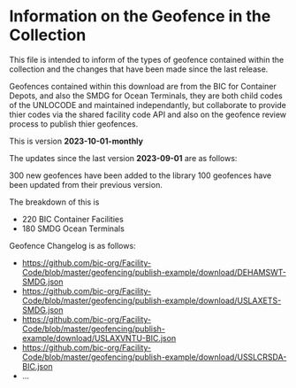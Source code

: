# Information on the Geofence in the Collection

This file is intended to inform of the types of geofence contained within the collection and the changes that have been made since the last release.

Geofences contained within this download are from the BIC for Container Depots, and also the SMDG for Ocean Terminals, they are both child codes of the UNLOCODE and maintained independantly, but collaborate to provide thier codes via the shared facility code API and also on the geofence review process to publish thier geofences.

This is version **2023-10-01-monthly**

The updates since the last version **2023-09-01** are as follows:

300 new geofences have been added to the library
100 geofences have been updated from their previous version.

The breakdown of this is
* 220 BIC Container Facilities
* 180 SMDG Ocean Terminals

Geofence Changelog is as follows:
* https://github.com/bic-org/Facility-Code/blob/master/geofencing/publish-example/download/DEHAMSWT-SMDG.json
* https://github.com/bic-org/Facility-Code/blob/master/geofencing/publish-example/download/USLAXETS-SMDG.json
* https://github.com/bic-org/Facility-Code/blob/master/geofencing/publish-example/download/USLAXVNTU-BIC.json
* https://github.com/bic-org/Facility-Code/blob/master/geofencing/publish-example/download/USSLCRSDA-BIC.json
* ...
